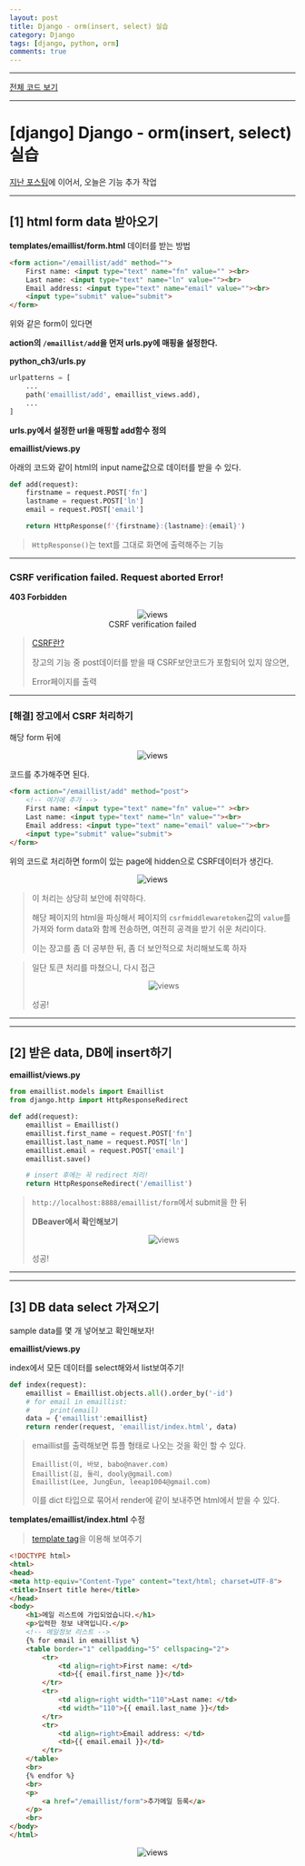 ```yaml
---
layout: post
title: Django - orm(insert, select) 실습
category: Django
tags: [django, python, orm]
comments: true
---
```


---



[전체 코드 보기](https://github.com/jungeunlee95/django-basic)



---

# [django] Django - orm(insert, select) 실습

[지난 포스팅](https://jungeunlee95.github.io/django/2019/06/20/3-Django-Application-추가-작업/)에 이어서, 오늘은 기능 추가 작업



---

## **[1] html form data 받아오기**

**templates/emaillist/form.html** 데이터를 받는 방법

```html
<form action="/emaillist/add" method="">
    First name: <input type="text" name="fn" value="" ><br>
    Last name: <input type="text" name="ln" value=""><br>
    Email address: <input type="text" name="email" value=""><br>
    <input type="submit" value="submit">
</form>
```

위와 같은 form이 있다면



**action의 `/emaillist/add`을 먼저 urls.py에 매핑을 설정한다.**

**python_ch3/urls.py**

```python
urlpatterns = [
    ...
    path('emaillist/add', emaillist_views.add),
	...
]
```



**urls.py에서 설정한 url을 매핑할 add함수 정의**

**emaillist/views.py**

아래의 코드와 같이 html의 input name값으로 데이터를 받을 수 있다.

```python
def add(request):
    firstname = request.POST['fn']
    lastname = request.POST['ln']
    email = request.POST['email']

    return HttpResponse(f'{firstname}:{lastname}:{email}')
```

> `HttpResponse()`는 text를 그대로 화면에 출력해주는 기능





---

### CSRF verification failed. Request aborted Error!

**403 Forbidden** 

<center>
<figure>
<img src="/assets/post-img/django/28.png" alt="views">
<figcaption>CSRF verification failed</figcaption>
</figure>
</center>

> [CSRF란?](https://ko.wikipedia.org/wiki/%EC%82%AC%EC%9D%B4%ED%8A%B8_%EA%B0%84_%EC%9A%94%EC%B2%AD_%EC%9C%84%EC%A1%B0)
>
> 장고의 기능 중 post데이터를 받을 때 CSRF보안코드가 포함되어 있지 않으면,
>
> Error페이지를 출력

---

### [해결] 장고에서 CSRF 처리하기

해당 form 뒤에 

<center>
<figure>
<img src="/assets/post-img/django/csrf.png" alt="views">
<figcaption></figcaption>
</figure>
</center>

 코드를 추가해주면 된다.

```html
<form action="/emaillist/add" method="post">
    <!-- 여기에 추가 -->
    First name: <input type="text" name="fn" value="" ><br>
    Last name: <input type="text" name="ln" value=""><br>
    Email address: <input type="text" name="email" value=""><br>
    <input type="submit" value="submit">
</form>
```

위의 코드로 처리하면 form이 있는 page에 hidden으로 CSRF데이터가 생긴다.

<center>
<figure>
<img src="/assets/post-img/django/29.png" alt="views">
<figcaption></figcaption>
</figure>
</center>

> 이 처리는 상당히 보안에 취약하다. 
>
> 해당 페이지의 html을 파싱해서 페이지의 `csrfmiddlewaretoken`값의 `value`를 가져와 form data와 함께 전송하면, 여전히 공격을 받기 쉬운 처리이다.
>
> 이는 장고를 좀 더 공부한 뒤, 좀 더 보안적으로 처리해보도록 하자

> 일단 토큰 처리를 마쳤으니, 다시 접근
>
> <center>
> <figure>
> <img src="/assets/post-img/django/30.png" alt="views">
> <figcaption></figcaption>
> </figure>
> </center>
>
> 성공!

---



---

## **[2] 받은 data, DB에 insert하기**

**emaillist/views.py**

```python
from emaillist.models import Emaillist
from django.http import HttpResponseRedirect

def add(request):
    emaillist = Emaillist()
    emaillist.first_name = request.POST['fn']
	emaillist.last_name = request.POST['ln']
    emaillist.email = request.POST['email']
    emaillist.save()

    # insert 후에는 꼭 redirect 처리!
    return HttpResponseRedirect('/emaillist')
```

> `http://localhost:8888/emaillist/form`에서 submit을 한 뒤
>
> 
>
> **DBeaver에서 확인해보기**
>
> <center>
> <figure>
> <img src="/assets/post-img/django/32.png" alt="views">
> <figcaption></figcaption>
> </figure>
> </center>
>
> 성공!

---





---

## **[3] DB data select 가져오기**

sample data를 몇 개 넣어보고 확인해보자! 



**emaillist/views.py**

index에서 모든 데이터를 select해와서 list보여주기!

```python
def index(request):
    emaillist = Emaillist.objects.all().order_by('-id')
    # for email in emaillist:
    #     print(email)
    data = {'emaillist':emaillist}
    return render(request, 'emaillist/index.html', data)
```

> emaillist를 출력해보면 튜플 형태로 나오는 것을 확인 할 수 있다.
>
> ```shell
> Emaillist(이, 바보, babo@naver.com)
> Emaillist(김, 둘리, dooly@gmail.com)
> Emaillist(Lee, JungEun, leeap1004@gmail.com)
> ```
>
> 이를 dict 타입으로 묶어서 render에 같이 보내주면 html에서 받을 수 있다.





**templates/emaillist/index.html** 수정

> [template tag](https://docs.djangoproject.com/en/2.2/topics/templates/)을 이용해 보여주기

```html
<!DOCTYPE html>
<html>
<head>
<meta http-equiv="Content-Type" content="text/html; charset=UTF-8">
<title>Insert title here</title>
</head>
<body>
	<h1>메일 리스트에 가입되었습니다.</h1>
	<p>입력한 정보 내역입니다.</p>
	<!-- 메일정보 리스트 -->
	{% for email in emaillist %}
	<table border="1" cellpadding="5" cellspacing="2">
		<tr>
			<td align=right>First name: </td>
			<td>{{ email.first_name }}</td>
		</tr>
		<tr>
			<td align=right width="110">Last name: </td>
			<td width="110">{{ email.last_name }}</td>
		</tr>
		<tr>
			<td align=right>Email address: </td>
			<td>{{ email.email }}</td>
		</tr>
	</table>
	<br>
	{% endfor %}
	<br>
	<p>
		<a href="/emaillist/form">추가메일 등록</a>
	</p>
	<br>
</body>
</html>
```

<center>
<figure>
<img src="/assets/post-img/django/33.png" alt="views">
<figcaption></figcaption>
</figure>
</center>




